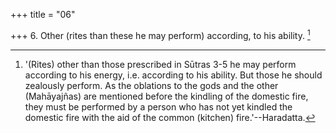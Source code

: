 +++
title = "06"

+++
6. Other (rites than these he may perform) according, to his ability. [^6] 


[^6]:  '(Rites) other than those prescribed in Sūtras 3-5 he may perform according to his energy, i.e. according to his ability. But those he should zealously perform. As the oblations to the gods and the other (Mahāyajñas) are mentioned before the kindling of the domestic fire, they must be performed by a person who has not yet kindled the domestic fire with the aid of the common (kitchen) fire.'--Haradatta.
